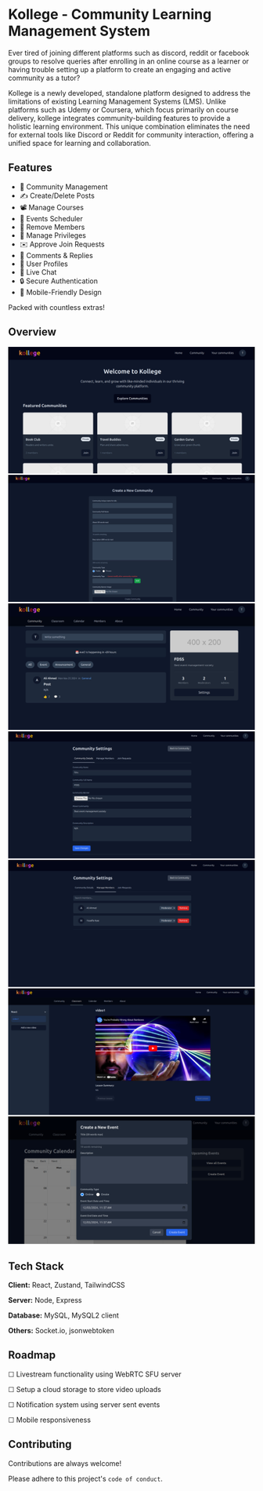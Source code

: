 
# Kollege - Community Learning Management System

Ever tired of joining different platforms such as discord, reddit or facebook groups to resolve queries after enrolling in an online course as a learner or having trouble setting up a platform to create an engaging and active community as a tutor?

Kollege is a newly developed, standalone platform
designed to address the limitations of existing Learning Management Systems (LMS). Unlike platforms such as Udemy or Coursera, which focus primarily on course delivery, kollege integrates community-building features to provide a holistic learning environment. This unique combination eliminates the need for external tools like Discord or Reddit for community interaction, offering a
unified space for learning and collaboration.


## Features 

- 📝 Community Management  
- ✍️ Create/Delete Posts  
- 📽️ Manage Courses  
- 🎫 Events Scheduler  
- 🚪 Remove Members  
- 🎯 Manage Privileges  
- ✉️ Approve Join Requests  
- 💭 Comments & Replies  
- 👥 User Profiles 
- 🤝 Live Chat 
- 🔒 Secure Authentication 
- 📱 Mobile-Friendly Design 

Packed with countless extras!


## Overview

![App Screenshot](./Screenshots/ss_01.png)
![App Screenshot](./Screenshots/ss_02.png)
![App Screenshot](./Screenshots/ss_03.png)
![App Screenshot](./Screenshots/ss_04.png)
![App Screenshot](./Screenshots/ss_05.png)
![App Screenshot](./Screenshots/ss_06.png)
![App Screenshot](./Screenshots/ss_07.png)

## Tech Stack

**Client:** React, Zustand, TailwindCSS

**Server:** Node, Express

**Database:** MySQL, MySQL2 client

**Others:** Socket.io, jsonwebtoken 
## Roadmap

&#9744; Livestream functionality using WebRTC SFU server 

&#9744; Setup a cloud storage to store video uploads

&#9744; Notification system using server sent events

&#9744; Mobile responsiveness

## Contributing

Contributions are always welcome!

Please adhere to this project's `code of conduct`.

